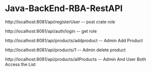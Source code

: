 # Java-BackEnd-RBA-RestAPI


http://localhost:8081/api/registerUser -- post crate role

http://localhost:8081/api/auth/login -- get role

http://localhost:8081/api/products/addproduct -- Admin Add Product

http://localhost:8081/api/products/1 -- Admin delete product

http://localhost:8081/api/products/allProducts -- Admin And User Both Access the List
